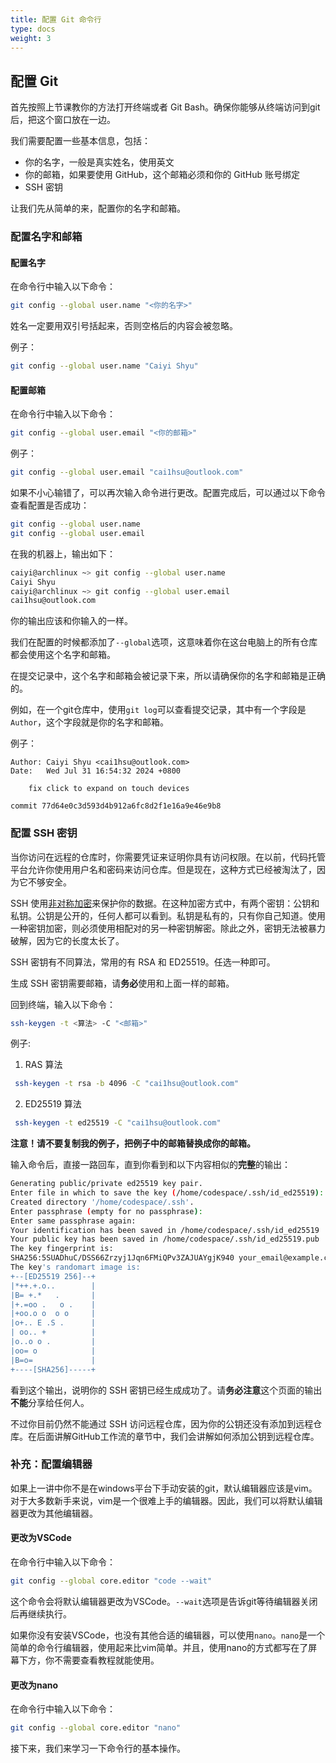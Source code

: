 ```yaml
---
title: 配置 Git 命令行
type: docs
weight: 3
---
```


## 配置 Git

首先按照上节课教你的方法打开终端或者 Git Bash。确保你能够从终端访问到git后，把这个窗口放在一边。

我们需要配置一些基本信息，包括：
- 你的名字，一般是真实姓名，使用英文
- 你的邮箱，如果要使用 GitHub，这个邮箱必须和你的 GitHub 账号绑定
- SSH 密钥

让我们先从简单的来，配置你的名字和邮箱。

### 配置名字和邮箱

#### 配置名字
在命令行中输入以下命令：

```bash
git config --global user.name "<你的名字>"
```

姓名一定要用双引号括起来，否则空格后的内容会被忽略。

例子：
```bash
git config --global user.name "Caiyi Shyu"
```

#### 配置邮箱
在命令行中输入以下命令：

```bash
git config --global user.email "<你的邮箱>"
```

例子：
```bash
git config --global user.email "cai1hsu@outlook.com"
```

如果不小心输错了，可以再次输入命令进行更改。配置完成后，可以通过以下命令查看配置是否成功：

```bash
git config --global user.name
git config --global user.email
```

在我的机器上，输出如下：

```bash
caiyi@archlinux ~> git config --global user.name
Caiyi Shyu
caiyi@archlinux ~> git config --global user.email
cai1hsu@outlook.com
```
你的输出应该和你输入的一样。

我们在配置的时候都添加了`--global`选项，这意味着你在这台电脑上的所有仓库都会使用这个名字和邮箱。

在提交记录中，这个名字和邮箱会被记录下来，所以请确保你的名字和邮箱是正确的。

例如，在一个git仓库中，使用`git log`可以查看提交记录，其中有一个字段是`Author`，这个字段就是你的名字和邮箱。

例子：
```ascii
Author: Caiyi Shyu <cai1hsu@outlook.com>
Date:   Wed Jul 31 16:54:32 2024 +0800

    fix click to expand on touch devices

commit 77d64e0c3d593d4b912a6fc8d2f1e16a9e46e9b8
```

### 配置 SSH 密钥

当你访问在远程的仓库时，你需要凭证来证明你具有访问权限。在以前，代码托管平台允许你使用用户名和密码来访问仓库。但是现在，这种方式已经被淘汰了，因为它不够安全。

SSH 使用[非对称加密](https://en.wikipedia.org/wiki/Public-key_cryptography)来保护你的数据。在这种加密方式中，有两个密钥：公钥和私钥。公钥是公开的，任何人都可以看到。私钥是私有的，只有你自己知道。使用一种密钥加密，则必须使用相配对的另一种密钥解密。除此之外，密钥无法被暴力破解，因为它的长度太长了。

SSH 密钥有不同算法，常用的有 RSA 和 ED25519。任选一种即可。

生成 SSH 密钥需要邮箱，请**务必**使用和上面一样的邮箱。

回到终端，输入以下命令：

```bash
ssh-keygen -t <算法> -C "<邮箱>"
```

例子:

1. RAS 算法
```bash
 ssh-keygen -t rsa -b 4096 -C "cai1hsu@outlook.com"
```

2. ED25519 算法
```bash
 ssh-keygen -t ed25519 -C "cai1hsu@outlook.com"
```

**注意！请不要复制我的例子，把例子中的邮箱替换成你的邮箱。** 

输入命令后，直接一路回车，直到你看到和以下内容相似的**完整**的输出：

```bash
Generating public/private ed25519 key pair.
Enter file in which to save the key (/home/codespace/.ssh/id_ed25519): 
Created directory '/home/codespace/.ssh'.
Enter passphrase (empty for no passphrase): 
Enter same passphrase again: 
Your identification has been saved in /home/codespace/.ssh/id_ed25519
Your public key has been saved in /home/codespace/.ssh/id_ed25519.pub
The key fingerprint is:
SHA256:5SUADhuC/DSS66Zrzyj1Jqn6FMiQPv3ZAJUAYgjK940 your_email@example.com
The key's randomart image is:
+--[ED25519 256]--+
|*++.+.o..        |
|B= +.*   .       |
|+.=oo .   o .    |
|+oo.o o  o o     |
|o+.. E .S .      |
| oo.. +          |
|o..o o .         |
|oo= o            |
|B=o=             |
+----[SHA256]-----+
```

看到这个输出，说明你的 SSH 密钥已经生成成功了。请**务必注意**这个页面的输出**不能**分享给任何人。

不过你目前仍然不能通过 SSH 访问远程仓库，因为你的公钥还没有添加到远程仓库。在后面讲解GitHub工作流的章节中，我们会讲解如何添加公钥到远程仓库。

### 补充：配置编辑器

如果上一讲中你不是在windows平台下手动安装的git，默认编辑器应该是vim。对于大多数新手来说，vim是一个很难上手的编辑器。因此，我们可以将默认编辑器更改为其他编辑器。

#### 更改为VSCode

在命令行中输入以下命令：

```bash
git config --global core.editor "code --wait"
```

这个命令会将默认编辑器更改为VSCode。`--wait`选项是告诉git等待编辑器关闭后再继续执行。

如果你没有安装VSCode，也没有其他合适的编辑器，可以使用`nano`。`nano`是一个简单的命令行编辑器，使用起来比vim简单。并且，使用nano的方式都写在了屏幕下方，你不需要查看教程就能使用。

#### 更改为nano

在命令行中输入以下命令：

```bash
git config --global core.editor "nano"
```

接下来，我们来学习一下命令行的基本操作。
